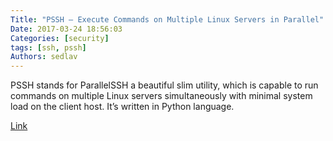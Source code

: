 ```yaml
---
Title: "PSSH – Execute Commands on Multiple Linux Servers in Parallel"
Date: 2017-03-24 18:56:03
Categories: [security]
tags: [ssh, pssh]
Authors: sedlav
---
```


PSSH stands for ParallelSSH a beautiful slim utility, which is capable to run commands on multiple Linux servers simultaneously with minimal system load on the client host. It’s written in Python language.

[Link](http://www.2daygeek.com/pssh-parallel-ssh-run-execute-commands-on-multiple-linux-servers/)
